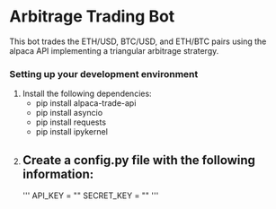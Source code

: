 # Arbitrage Trading Bot

This bot trades the ETH/USD, BTC/USD, and ETH/BTC pairs using the alpaca API implementing a triangular arbitrage stratergy. 

### Setting up your development environment
1. Install the following dependencies:
    - pip install alpaca-trade-api
    - pip install asyncio
    - pip install requests
    - pip install ipykernel
2. Create a config.py file with the following information:
    -  
    '''
    API_KEY = ""
    SECRET_KEY = ""
    '''
